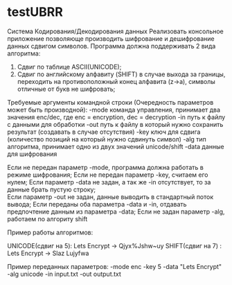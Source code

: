 # testUBRR
Система Кодирования/Декодирования данных
Реализовать консольное приложение позволяюще производить шифрование и дешифрование данных сдвигом символов.
Программа должна поддерживать 2 вида алгоритма:
1) Сдвиг по таблице ASCII(UNICODE);
2) Сдвиг по английскому алфавиту (SHIFT) в случае выхода за границы, переходить на противоположный конец алфавита (z->a), символы отличные от букв не шифровать;

Требуемые аргументы командной строки (Очередность параметров может быть производной):
-mode команда управления, принимает два значения enc/dec, где enc = encryption, dec = decryption
-in путь к файлу с данными для обработки
-out путь к файлу в который нужно сохранить результат (создавать в случае отсутствия)
-key ключ для сдвига (количество позиций на который нужно сдвинуть символ)
-alg тип алгоритма, принимает одно из двух значений unicode/shift
-data данные для шифрования

Если не передан параметр -mode, программа должна работать в режиме шифрования;
Если не передан параметр -key, считаем его нулем;
Если параметр -data не задан, а так же -in отсутствует, то за данные брать пустую строку;  
Если параметр -out не задан, данные выводить в стандартный поток вывода;
Если переданы оба параметра -data и -in, отдавать предпочтение данным из параметра -data;
Если не задан параметр -alg, работаем по алгориту shift

Пример работы алгоритмов:

UNICODE(сдвиг на 5): Lets Encrypt -> Qjyx%Jshw~uy
SHIFT(сдвиг на 7) : Lets Encrypt -> Slaz Lujyfwa

Пример переданных параметров: 
-mode enc -key 5 -data "Lets Encrypt" -alg unicode -in input.txt -out output.txt
